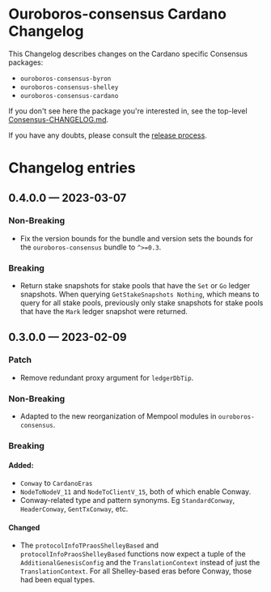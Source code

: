 # Ouroboros-consensus Cardano Changelog

This Changelog describes changes on the Cardano specific Consensus packages:
- `ouroboros-consensus-byron`
- `ouroboros-consensus-shelley`
- `ouroboros-consensus-cardano`

If you don't see here the package you're interested in, see the top-level
[Consensus-CHANGELOG.md](../Consensus-CHANGELOG.md).

If you have any doubts, please consult the [release
process](../ouroboros-consensus/docs/ReleaseProcess.md).

# Changelog entries

<a id='changelog-0.4.0.0'></a>
## 0.4.0.0 — 2023-03-07

### Non-Breaking

- Fix the version bounds for the bundle and version sets the bounds for the
  `ouroboros-consensus` bundle to `^>=0.3`.

### Breaking

- Return stake snapshots for stake pools that have the `Set` or `Go` ledger
  snapshots. When querying `GetStakeSnapshots Nothing`, which means to query for
  all stake pools, previously only stake snapshots for stake pools that have the
  `Mark` ledger snapshot were returned.

<a id='changelog-0.3.0.0'></a>
## 0.3.0.0 — 2023-02-09

### Patch

- Remove redundant proxy argument for `ledgerDbTip`.

### Non-Breaking

- Adapted to the new reorganization of Mempool modules in `ouroboros-consensus`.

### Breaking

####  Added:
- `Conway` to `CardanoEras`
- `NodeToNodeV_11` and `NodeToClientV_15`, both of which enable Conway.
- Conway-related type and pattern synonyms. Eg `StandardConway`, `HeaderConway`,
  `GentTxConway`, etc.

#### Changed

- The `protocolInfoTPraosShelleyBased` and `protocolInfoPraosShelleyBased`
  functions now expect a tuple of the `AdditionalGenesisConfig` and the
  `TranslationContext` instead of just the `TranslationContext`. For all
  Shelley-based eras before Conway, those had been equal types.
